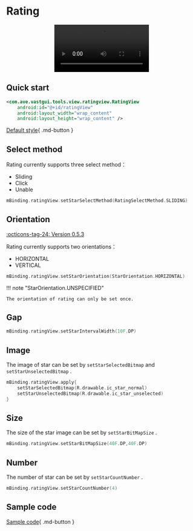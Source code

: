 # Rating

<center>
    <video width="250" controls="controls" autoplay="autoplay">
        <source src="../img/rating_view.mp4" type="video/mp4">
    </video>
</center>

## Quick start

```xml
<com.ave.vastgui.tools.view.ratingview.RatingView
    android:id="@+id/ratingView"
    android:layout_width="wrap_content"
    android:layout_height="wrap_content" />
```

[Default style](https://github.com/SakurajimaMaii/Android-Vast-Extension/blob/develop/libraries/VastTools/src/main/res/values/styles.xml){ .md-button }

## Select method

Rating currently supports three select method：

- Sliding
- Click
- Unable

```kotlin
mBinding.ratingView.setStarSelectMethod(RatingSelectMethod.SLIDING)
```

## Orientation

[:octicons-tag-24: Version 0.5.3](https://ave.entropy2020.cn/version/VastTools/#053)

Rating currently supports two orientations：

- HORIZONTAL
- VERTICAL

```kotlin
mBinding.ratingView.setStarOrientation(StarOrientation.HORIZONTAL)
```

!!! note "StarOrientation.UNSPECIFIED"

    The orientation of rating can only be set once.
 
## Gap

```kotlin
mBinding.ratingView.setStarIntervalWidth(10F.DP)
```

## Image

The image of star can be set by `setStarSelectedBitmap` and `setStarUnselectedBitmap` .

```kotlin
mBinding.ratingView.apply{
    setStarSelectedBitmap(R.drawable.ic_star_normal)
    setStarUnselectedBitmap(R.drawable.ic_star_unselected)
}
```

## Size

The size of the star image can be set by `setStarBitMapSize` .

```kotlin
mBinding.ratingView.setStarBitMapSize(40F.DP,40F.DP)
```

## Number

The number of star can be set by `setStarCountNumber` .

```kotlin
mBinding.ratingView.setStarCountNumber(4)
```

## Sample code

[Sample code](https://github.com/SakurajimaMaii/Android-Vast-Extension/blob/develop/app/src/main/java/com/ave/vastgui/app/activity/view/RatingActivity.kt){ .md-button }
